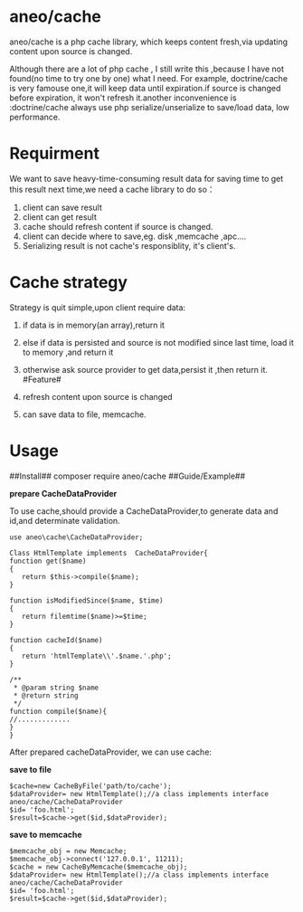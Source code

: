# aneo/cache
aneo/cache is a php cache library, which keeps content fresh,via updating content upon source is changed.


Although there are a lot of php cache , I still write this ,because I have not found(no time to try one by one) what I need. For example, doctrine/cache is very famouse one,it will keep data until expiration.if source is changed before expiration, it won't refresh it.another inconvenience is :doctrine/cache always use php serialize/unserialize to save/load data, low performance.

# Requirment #
We want to save heavy-time-consuming result data for saving time to get this result next time,we need a cache library to do so：

1. client can save result
1. client can get result 
1. cache should refresh content if source is changed.  
1. client can decide where to save,eg. disk ,memcache ,apc....
2. Serializing result is not cache's responsiblity, it's client's.
# Cache strategy #

Strategy is quit simple,upon client require data:

1. if data is in memory(an array),return it
1. else if data is persisted and source is not modified since last time, load it to memory ,and return it
1. otherwise ask source provider to get data,persist it ,then return it.
#Feature#

1. refresh content upon source is changed
1. can save data to file, memcache.

# Usage #
##Install##
    composer require aneo/cache
##Guide/Example##

**prepare CacheDataProvider**

To use cache,should provide a CacheDataProvider,to generate data and id,and determinate validation.

    use aneo\cache\CacheDataProvider;
    
    Class HtmlTemplate implements  CacheDataProvider{
    function get($name)
    {
       return $this->compile($name);
    }
    
    function isModifiedSince($name, $time)
    {
       return filemtime($name)>=$time;
    }
    
    function cacheId($name)
    {
       return 'htmlTemplate\\'.$name.'.php';
    }
    
    /**
     * @param string $name
     * @return string
     */
    function compile($name){
    //.............
    }
    }
 
After prepared cacheDataProvider, we can use cache:

**save to file**
	
    $cache=new CacheByFile('path/to/cache');
    $dataProvider= new HtmlTemplate();//a class implements interface aneo/cache/CacheDataProvider
    $id= 'foo.html';
    $result=$cache->get($id,$dataProvider);

**save to memcache**

    $memcache_obj = new Memcache;
    $memcache_obj->connect('127.0.0.1', 11211);
    $cache = new CacheByMemcache($memcache_obj);
    $dataProvider= new HtmlTemplate();//a class implements interface aneo/cache/CacheDataProvider
    $id= 'foo.html';
    $result=$cache->get($id,$dataProvider);